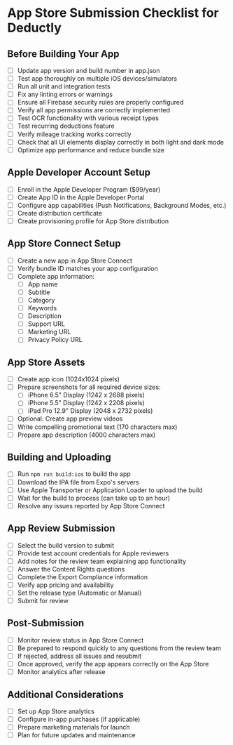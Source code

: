 # App Store Submission Checklist for Deductly

## Before Building Your App

- [ ] Update app version and build number in app.json
- [ ] Test app thoroughly on multiple iOS devices/simulators
- [ ] Run all unit and integration tests
- [ ] Fix any linting errors or warnings
- [ ] Ensure all Firebase security rules are properly configured
- [ ] Verify all app permissions are correctly implemented
- [ ] Test OCR functionality with various receipt types
- [ ] Test recurring deductions feature
- [ ] Verify mileage tracking works correctly
- [ ] Check that all UI elements display correctly in both light and dark mode
- [ ] Optimize app performance and reduce bundle size

## Apple Developer Account Setup

- [ ] Enroll in the Apple Developer Program ($99/year)
- [ ] Create App ID in the Apple Developer Portal
- [ ] Configure app capabilities (Push Notifications, Background Modes, etc.)
- [ ] Create distribution certificate
- [ ] Create provisioning profile for App Store distribution

## App Store Connect Setup

- [ ] Create a new app in App Store Connect
- [ ] Verify bundle ID matches your app configuration
- [ ] Complete app information:
  - [ ] App name
  - [ ] Subtitle
  - [ ] Category
  - [ ] Keywords
  - [ ] Description
  - [ ] Support URL
  - [ ] Marketing URL
  - [ ] Privacy Policy URL

## App Store Assets

- [ ] Create app icon (1024x1024 pixels)
- [ ] Prepare screenshots for all required device sizes:
  - [ ] iPhone 6.5" Display (1242 x 2688 pixels)
  - [ ] iPhone 5.5" Display (1242 x 2208 pixels)
  - [ ] iPad Pro 12.9" Display (2048 x 2732 pixels)
- [ ] Optional: Create app preview videos
- [ ] Write compelling promotional text (170 characters max)
- [ ] Prepare app description (4000 characters max)

## Building and Uploading

- [ ] Run `npm run build:ios` to build the app
- [ ] Download the IPA file from Expo's servers
- [ ] Use Apple Transporter or Application Loader to upload the build
- [ ] Wait for the build to process (can take up to an hour)
- [ ] Resolve any issues reported by App Store Connect

## App Review Submission

- [ ] Select the build version to submit
- [ ] Provide test account credentials for Apple reviewers
- [ ] Add notes for the review team explaining app functionality
- [ ] Answer the Content Rights questions
- [ ] Complete the Export Compliance information
- [ ] Verify app pricing and availability
- [ ] Set the release type (Automatic or Manual)
- [ ] Submit for review

## Post-Submission

- [ ] Monitor review status in App Store Connect
- [ ] Be prepared to respond quickly to any questions from the review team
- [ ] If rejected, address all issues and resubmit
- [ ] Once approved, verify the app appears correctly on the App Store
- [ ] Monitor analytics after release

## Additional Considerations

- [ ] Set up App Store analytics
- [ ] Configure in-app purchases (if applicable)
- [ ] Prepare marketing materials for launch
- [ ] Plan for future updates and maintenance
